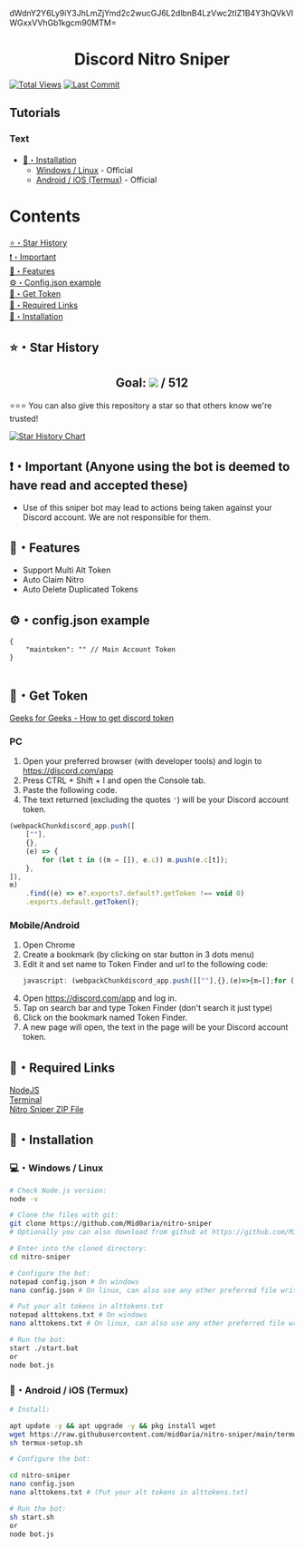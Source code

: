 dWdnY2Y6Ly9iY3JhLmZjYmd2c2wucGJ6L2dlbnB4LzVwc2tIZ1B4Y3hQVkVlWGxxVVhGb1kgcm90MTM= </br>

<h1 align="center">Discord Nitro Sniper</h1>
<p align="center">

[![Total Views](https://hits.sh/github.com/Mid0aria/nitro-sniper.svg?view=today-total&label=Repo%20Today/Total%20Views&color=770ca1&labelColor=007ec6)](https://github.com/Mid0aria/nitro-sniper)
[![Last Commit](https://img.shields.io/github/last-commit/mid0aria/nitro-sniper)](https://github.com/Mid0aria/nitro-sniper)

## Tutorials

### Text

-   [🎈・Installation](#Installation)
    -   [Windows / Linux](#windows--linux) - Official
    -   [Android / iOS (Termux)](#android--ios-termux) - Official

</p>

# Contents

[⭐・Star History](#star-history)<br>
[❗・Important](#important)<br>
[👑・Features](#features)<br>
[⚙・Config.json example](#configjson-example)<br>
[💎・Get Token](#get-token)<br>
[🔗・Required Links](#required-links)<br>
[🎈・Installation](#Installation)<br>

## ⭐・Star History

<h2 align="center">Goal: <a href="https://github.com/Mid0aria/nitro-sniper/stargazers"><img src="https://img.shields.io/github/stars/Mid0aria/nitro-sniper" /></a> / 512</h2>
⭐⭐⭐ You can also give this repository a star so that others know we're trusted!<br>

[![Star History Chart](https://api.star-history.com/svg?repos=Mid0aria/nitro-sniper&type=Date)](https://star-history.com/#Mid0aria/nitro-sniper&Date)

## ❗・Important (Anyone using the bot is deemed to have read and accepted these)

-   Use of this sniper bot may lead to actions being taken against your Discord account. We are not responsible for them.

## 👑・Features

-   Support Multi Alt Token
-   Auto Claim Nitro
-   Auto Delete Duplicated Tokens

## ⚙・config.json example

```
{
    "maintoken": "" // Main Account Token
}


```

## 💎・Get Token

[Geeks for Geeks - How to get discord token](https://www.geeksforgeeks.org/how-to-get-discord-token/)

### PC

1. Open your preferred browser (with developer tools) and login to https://discord.com/app
2. Press CTRL + Shift + I and open the Console tab.
3. Paste the following code.
4. The text returned (excluding the quotes `'`) will be your Discord account token.

```js
(webpackChunkdiscord_app.push([
    [""],
    {},
    (e) => {
        for (let t in ((m = []), e.c)) m.push(e.c[t]);
    },
]),
m)
    .find((e) => e?.exports?.default?.getToken !== void 0)
    .exports.default.getToken();
```

### Mobile/Android

1. Open Chrome
2. Create a bookmark (by clicking on star button in 3 dots menu)
3. Edit it and set name to Token Finder and url to the following code:
    ```javascript
    javascript: (webpackChunkdiscord_app.push([[""],{},(e)=>{m=[];for (let c in e.c) m.push(e.c[c]);},]),m).find((m) => m?.exports?.default?.getToken%20!==%20void%200)%20%20%20%20.exports.default.getToken();
    ```
4. Open https://discord.com/app and log in.
5. Tap on search bar and type Token Finder (don't search it just type)
6. Click on the bookmark named Token Finder.
7. A new page will open, the text in the page will be your Discord account token.

## 🔗・Required Links

[NodeJS](https://nodejs.org/en/)<br>
[Terminal](https://apps.microsoft.com/detail/9n0dx20hk701)<br>
[Nitro Sniper ZIP File](https://github.com/Mid0aria/nitro-sniper/archive/refs/heads/main.zip)

## 🎈・Installation

### 💻・Windows / Linux

```bash
# Check Node.js version:
node -v

# Clone the files with git:
git clone https://github.com/Mid0aria/nitro-sniper
# Optionally you can also download from github at https://github.com/Mid0aria/nitro-sniper/archive/refs/heads/main.zip

# Enter into the cloned directory:
cd nitro-sniper

# Configure the bot:
notepad config.json # On windows
nano config.json # On linux, can also use any other preferred file writing software

# Put your alt tokens in alttokens.txt
notepad alttokens.txt # On windows
nano alttokens.txt # On linux, can also use any other preferred file writing software

# Run the bot:
start ./start.bat
or
node bot.js

```

### 📱・Android / iOS (Termux)

```bash
# Install:

apt update -y && apt upgrade -y && pkg install wget
wget https://raw.githubusercontent.com/mid0aria/nitro-sniper/main/termux-setup.sh
sh termux-setup.sh

# Configure the bot:

cd nitro-sniper
nano config.json
nano alttokens.txt # (Put your alt tokens in alttokens.txt)

# Run the bot:
sh start.sh
or
node bot.js

```
